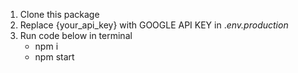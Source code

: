 
1. Clone this package
2. Replace {your_api_key} with GOOGLE API KEY in ._env.production_
3. Run code below in terminal
     - npm i
     - npm start
